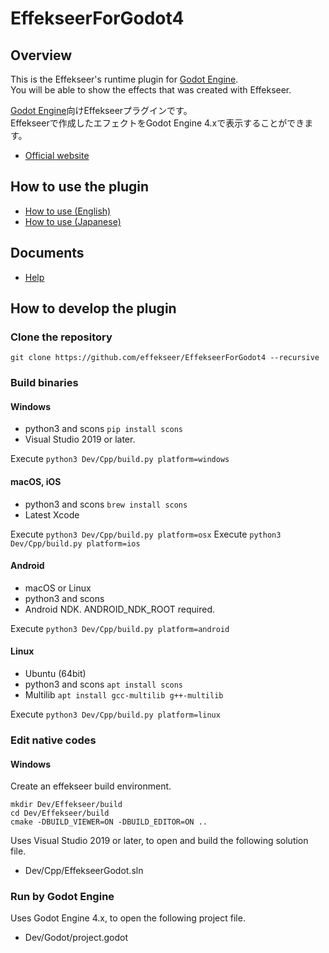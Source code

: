 # EffekseerForGodot4

## Overview
This is the Effekseer's runtime plugin for [Godot Engine](https://godotengine.org).  
You will be able to show the effects that was created with Effekseer.  

[Godot Engine](https://godotengine.org)向けEffekseerプラグインです。  
Effekseerで作成したエフェクトをGodot Engine 4.xで表示することができます。

- [Official website](http://effekseer.github.io)

## How to use the plugin

- [How to use (English)](https://effekseer.github.io/Help_Godot4/en/how-to-use.html)
- [How to use (Japanese)](https://effekseer.github.io/Help_Godot4/en/how-to-use.html)

## Documents

- [Help](https://effekseer.github.io/Help_Godot4/index.html)

## How to develop the plugin

### Clone the repository

```
git clone https://github.com/effekseer/EffekseerForGodot4 --recursive
```

### Build binaries

#### Windows

- python3 and scons `pip install scons`
- Visual Studio 2019 or later.

Execute `python3 Dev/Cpp/build.py platform=windows`

#### macOS, iOS

- python3 and scons `brew install scons`
- Latest Xcode

Execute `python3 Dev/Cpp/build.py platform=osx`
Execute `python3 Dev/Cpp/build.py platform=ios`

#### Android

- macOS or Linux
- python3 and scons
- Android NDK. ANDROID_NDK_ROOT required.

Execute `python3 Dev/Cpp/build.py platform=android`

#### Linux

- Ubuntu (64bit)
- python3 and scons `apt install scons`
- Multilib `apt install gcc-multilib g++-multilib`

Execute `python3 Dev/Cpp/build.py platform=linux`

### Edit native codes

#### Windows

Create an effekseer build environment.

```
mkdir Dev/Effekseer/build
cd Dev/Effekseer/build
cmake -DBUILD_VIEWER=ON -DBUILD_EDITOR=ON .. 
```

Uses Visual Studio 2019 or later, to open and build the following solution file.

- Dev/Cpp/EffekseerGodot.sln

### Run by Godot Engine

Uses Godot Engine 4.x, to open the following project file.

- Dev/Godot/project.godot
